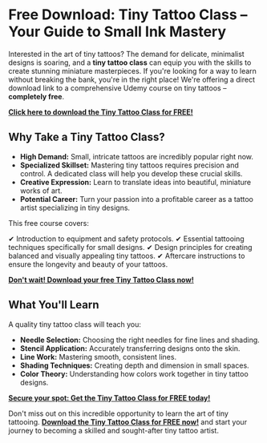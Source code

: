 # Free Download: Tiny Tattoo Class – Your Guide to Small Ink Mastery

Interested in the art of tiny tattoos? The demand for delicate, minimalist designs is soaring, and a **tiny tattoo class** can equip you with the skills to create stunning miniature masterpieces. If you're looking for a way to learn without breaking the bank, you're in the right place! We're offering a direct download link to a comprehensive Udemy course on tiny tattoos – **completely free**.

[**Click here to download the Tiny Tattoo Class for FREE!**](https://udemywork.com/tiny-tattoo-class)

## Why Take a Tiny Tattoo Class?

*   **High Demand:** Small, intricate tattoos are incredibly popular right now.
*   **Specialized Skillset:** Mastering tiny tattoos requires precision and control. A dedicated class will help you develop these crucial skills.
*   **Creative Expression:** Learn to translate ideas into beautiful, miniature works of art.
*   **Potential Career:** Turn your passion into a profitable career as a tattoo artist specializing in tiny designs.

This free course covers:

✔ Introduction to equipment and safety protocols.
✔ Essential tattooing techniques specifically for small designs.
✔ Design principles for creating balanced and visually appealing tiny tattoos.
✔ Aftercare instructions to ensure the longevity and beauty of your tattoos.

[**Don't wait! Download your free Tiny Tattoo Class now!**](https://udemywork.com/tiny-tattoo-class)

## What You'll Learn

A quality tiny tattoo class will teach you:

*   **Needle Selection:** Choosing the right needles for fine lines and shading.
*   **Stencil Application:** Accurately transferring designs onto the skin.
*   **Line Work:** Mastering smooth, consistent lines.
*   **Shading Techniques:** Creating depth and dimension in small spaces.
*   **Color Theory:** Understanding how colors work together in tiny tattoo designs.

[**Secure your spot: Get the Tiny Tattoo Class for FREE today!**](https://udemywork.com/tiny-tattoo-class)

Don't miss out on this incredible opportunity to learn the art of tiny tattooing. **[Download the Tiny Tattoo Class for FREE now!](https://udemywork.com/tiny-tattoo-class)** and start your journey to becoming a skilled and sought-after tiny tattoo artist.
